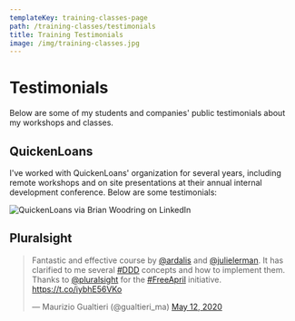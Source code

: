 ```yaml
---
templateKey: training-classes-page
path: /training-classes/testimonials
title: Training Testimonials
image: /img/training-classes.jpg
---
```

# Testimonials

Below are some of my students and companies' public testimonials about my workshops and classes.

## QuickenLoans

I've worked with QuickenLoans' organization for several years, including remote workshops and on site presentations at their annual internal development conference. Below are some testimonials:

![QuickenLoans via Brian Woodring on LinkedIn](brian-woodring-quicken-linkedin.png)

## Pluralsight

<blockquote class="twitter-tweet"><p lang="en" dir="ltr">Fantastic and effective course by <a href="https://twitter.com/ardalis?ref_src=twsrc%5Etfw">@ardalis</a> and <a href="https://twitter.com/julielerman?ref_src=twsrc%5Etfw">@julielerman</a>. It has clarified to me several <a href="https://twitter.com/hashtag/DDD?src=hash&amp;ref_src=twsrc%5Etfw">#DDD</a> concepts and how to implement them. Thanks to <a href="https://twitter.com/pluralsight?ref_src=twsrc%5Etfw">@pluralsight</a> for the <a href="https://twitter.com/hashtag/FreeApril?src=hash&amp;ref_src=twsrc%5Etfw">#FreeApril</a> initiative. <a href="https://t.co/iybhE56VKo">https://t.co/iybhE56VKo</a></p>&mdash; Maurizio Gualtieri (@gualtieri_ma) <a href="https://twitter.com/gualtieri_ma/status/1260125331597516802?ref_src=twsrc%5Etfw">May 12, 2020</a></blockquote> <script async src="https://platform.twitter.com/widgets.js" charset="utf-8"></script>
